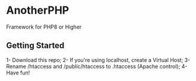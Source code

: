 # AnotherPHP
Framework for PHP8 or Higher

## Getting Started
1- Download this repo;
2- If you're using localhost, create a Virtual Host;
3- Rename /htaccess and /public/htaccess to .htaccess (Apache control);
4- Have fun!
